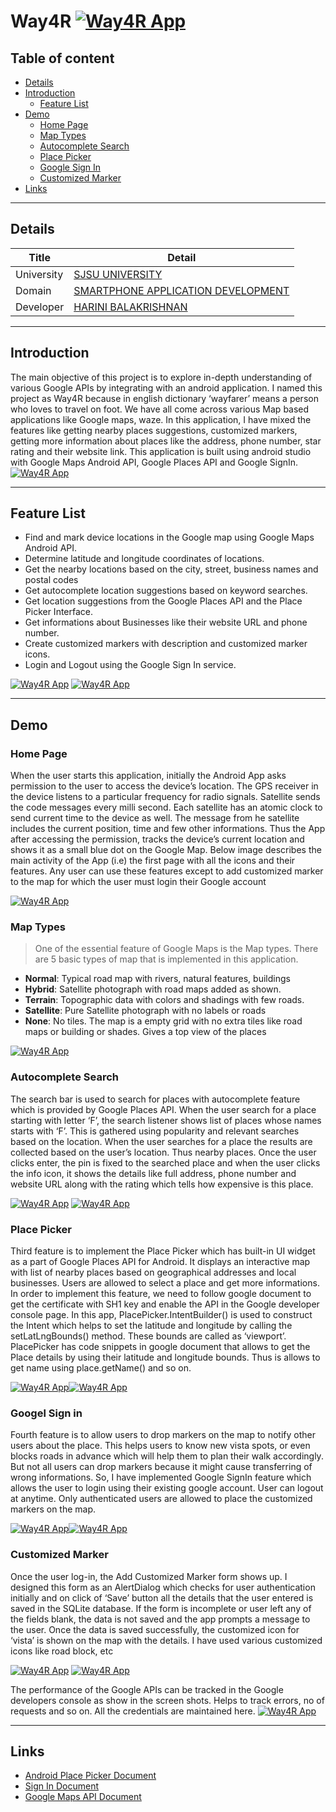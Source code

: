 # Way4R  [![Way4R App](https://i.imgur.com/OEPP0CV.png)](https://i.imgur.com/OEPP0CV.png)

## Table of content

- [Details](#details)
- [Introduction](#introduction)
    - [Feature List](#feature-list)
- [Demo](#demo)
    - [Home Page](#home-page)
    - [Map Types](#map-types)
    - [Autocomplete Search](#autocomplete-search)
    - [Place Picker](#place-picker)
    - [Google Sign In](#google-sign-in)
    - [Customized Marker](#customized-marker)
- [Links](#links)

---- 

## Details

|Title | Detail|
|---|---|
| University | [SJSU UNIVERSITY]( http://www.sjsu.edu/) |
| Domain | [SMARTPHONE APPLICATION DEVELOPMENT](http://info.sjsu.edu/web-dbgen/catalog/courses/CMPE277.html)|
| Developer | [HARINI BALAKRISHNAN](https://www.linkedin.com/in/harini-balakrishnan/) |

---- 

## Introduction 
The main objective of this project is to explore in-depth understanding of various Google APIs by integrating with an android application. I named this project as Way4R because in english dictionary ‘wayfarer’ means a person who loves to travel on foot. We have all come across various Map based applications like Google maps, waze. In this application, I have mixed the features like getting nearby places suggestions, customized markers, getting more information about places like the address, phone number, star rating and their website link. This application is built using android studio with Google Maps Android API, Google Places API and Google SignIn.
[![Way4R App](https://i.imgur.com/al2cmaL.png)](https://i.imgur.com/al2cmaL.png)

---- 

## Feature List 
- Find and mark device locations in the Google map using Google Maps Android API. 
- Determine latitude and longitude coordinates of locations. 
- Get the nearby locations based on the city, street, business names and postal codes  
- Get autocomplete location suggestions based on keyword searches. 
- Get location suggestions from the Google Places API and the Place Picker Interface. 
- Get informations about Businesses like their website URL and phone number. 
- Create customized markers with description and customized marker icons.
- Login and Logout using the Google Sign In service. 

[![Way4R App](https://i.imgur.com/p5pAQiD.png)](https://i.imgur.com/p5pAQiD.png)    [![Way4R App](https://i.imgur.com/QRHxGlm.png)](https://i.imgur.com/QRHxGlm.png)

---- 

## Demo
### Home Page 
When the user starts this application, initially the Android App asks permission to the user to access the device’s location. The GPS receiver in the device listens to a particular frequency for radio signals. Satellite sends the code messages every milli second. Each satellite has an atomic clock to send current time to the device as well. The message from he satellite includes the current position, time and few other informations. Thus the App after accessing the permission, tracks the device’s current location and shows it as a small blue dot on the Google Map.  Below image describes the main activity of the App (i.e) the first page with all the icons and their features.  Any user can use these features except to add customized marker to the map for which the user must login their Google account

[![Way4R App](https://i.imgur.com/wM7fLbQ.png)](https://i.imgur.com/wM7fLbQ.png) 

### Map Types 
> One of the essential feature of Google Maps is the Map types. There are 
5 basic types of map that is implemented in this application.        

- **Normal**: Typical road map with rivers, natural features, buildings
- **Hybrid**: Satellite photograph with road maps added as shown.                                             
- **Terrain**: Topographic data with colors and shadings with few roads.
- **Satellite**: Pure Satellite photograph with no labels or roads 
- **None**:  No tiles. The map is a empty grid with no extra tiles like road maps or building or shades. Gives a top view of the places

[![Way4R App](https://i.imgur.com/dHPtJb6.png)](https://i.imgur.com/dHPtJb6.png)         

### Autocomplete Search 

The search bar is used to search for places with autocomplete feature which is provided by Google Places API. When the user search for a place starting with letter ‘F’, the search listener shows list of places whose names starts with ‘F’. This is gathered using popularity and relevant searches based on the location. When the user searches for a place the results are collected based on the user’s location. Thus nearby places. Once the user clicks enter, the pin is fixed to the searched place and when the user clicks the info icon, it shows the details like full address, phone number and website URL along with the rating which tells how expensive is this place. 

[![Way4R App](https://i.imgur.com/iJFmIQd.png)](https://i.imgur.com/iJFmIQd.png) [![Way4R App](https://i.imgur.com/Y3s6j6O.png)](https://i.imgur.com/Y3s6j6O.png) 

### Place Picker
Third feature is to implement the Place Picker which has built-in  UI widget as a part of Google Places API for Android. It displays an interactive map with list of nearby places based on geographical addresses and local businesses. Users are allowed to select a place and get more informations. In order to implement this feature, we need to follow google document to get the certificate with SH1 key and enable the API in the Google developer console page. In this app, PlacePicker.IntentBuilder() is used to construct the Intent which helps to set the latitude and longitude by calling the setLatLngBounds() method. These bounds are called as ‘viewport’.  PlacePicker has code snippets in google document that allows to get the Place details by using their latitude and longitude bounds. Thus is allows to get name using place.getName() and so on. 

[![Way4R App](https://i.imgur.com/6FcWo0m.png)](https://i.imgur.com/6FcWo0m.png)[![Way4R App](https://i.imgur.com/3raBfKE.png)](https://i.imgur.com/3raBfKE.png)           

### Googel Sign in
Fourth feature is to allow users to drop markers on the map to notify other users about the place. This helps users to know new vista spots, or even blocks roads in advance which will help them to plan their walk accordingly. But not all users can drop markers because it might cause transferring of wrong informations. So, I have implemented Google SignIn feature which allows the user to login using their existing google account. User can logout at anytime. Only authenticated users are allowed to place the customized markers on the map.

[![Way4R App](https://i.imgur.com/1AFpAgW.png)](https://i.imgur.com/1AFpAgW.png)[![Way4R App](https://i.imgur.com/a9m0D4I.png)](https://i.imgur.com/a9m0D4I.png)   

### Customized Marker 
Once the user log-in, the Add Customized Marker form shows up. I designed this form as an AlertDialog which checks for user authentication initially and on click of ‘Save’ button all the details that the user entered is saved in the SQLite database. If the form is incomplete or user left any of the fields blank, the data is not saved and the app prompts a message to the user. Once the data is saved successfully, the customized icon for ‘vista’ is shown on the map with the details. I have used various customized icons like road block, etc

[![Way4R App](https://i.imgur.com/bdA78bG.png)](https://i.imgur.com/bdA78bG.png) [![Way4R App](https://i.imgur.com/KbM5CZE.png)](https://i.imgur.com/KbM5CZE.png)   

The performance of the Google APIs can be tracked in the Google developers console as show in the screen shots. Helps to track errors, no of requests and so on. All the credentials are maintained here.
[![Way4R App](https://i.imgur.com/ZDkbae8.png)](https://i.imgur.com/ZDkbae8.png)       

---- 

## Links 

- [Android Place Picker Document](https://developers.google.com/places/android-api/placepicker)
- [Sign In Document](https://developers.google.com/identity/sign-in/android/)
- [Google Maps API Document](https://developers.google.com/maps/documentation/android-api/)
 
